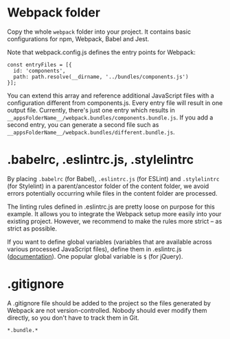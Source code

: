 # Webpack folder

Copy the whole `webpack` folder into your project. It contains basic configurations for npm, Webpack, Babel and Jest.

Note that webpack.config.js defines the entry points for Webpack:

```
const entryFiles = [{
  id: 'components',
  path: path.resolve(__dirname, '../bundles/components.js')
}];
```

You can extend this array and reference additional JavaScript files with a configuration different from components.js. Every entry file will result in one output file. Currently, there's just one entry which results in `__appsFolderName__/webpack.bundles/components.bundle.js`. If you add a second entry, you can generate a second file such as `__appsFolderName__/webpack.bundles/different.bundle.js`.

# .babelrc, .eslintrc.js, .stylelintrc

By placing `.babelrc` (for Babel), `.eslintrc.js` (for ESLint) and `.stylelintrc` (for Stylelint) in a parent/ancestor folder of the content folder, we avoid errors potentially occurring while files in the content folder are processed.

The linting rules defined in .eslintrc.js are pretty loose on purpose for this example. It allows you to integrate the Webpack setup more easily into your existing project. However, we recommend to make the rules more strict – as strict as possible.

If you want to define global variables (variables that are available across various processed JavaScript files), define them in .eslintrc.js ([documentation](http://eslint.org/docs/user-guide/configuring#specifying-globals)). One popular global variable is `$` (for jQuery).

# .gitignore

A .gitignore file should be added to the project so the files generated by Webpack are not version-controlled. Nobody should ever modify them directly, so you don't have to track them in Git.

```
*.bundle.*
```
